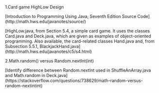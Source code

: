<p>1.Card game HighLow Design
<p>[Introduction to Programming Using Java, Seventh Edition Source Code] (http://math.hws.edu/javanotes/source/)
<p>[HighLow.java, from Section 5.4, a simple card game. It uses the classes Card.java and Deck.java, which are given as examples of object-oriented programming. Also available, the card-related classes Hand.java and, from Subsection 5.5.1, BlackjackHand.java] (http://math.hws.edu/javanotes/c5/s4.html)

<p>2.Math.random() versus Random.nextInt(int)
<p>[Identify difference between Random.nextInt used in ShuffleAnArray.java and Math.random in Deck.java] (https://stackoverflow.com/questions/738629/math-random-versus-random-nextintint)
